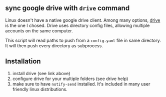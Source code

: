 ## sync google drive with `drive` command

Linux doesn't have a native google drive client.
Among many options, [drive](https://github.com/odeke-em/drive) is the one I chosed.
Drive uses directory config files, allowing multiple accounts on the same computer.

This script will read paths to push from a `config.yaml` file in same directory.
It will then push every directory as subprocess.

## Installation

1. install drive (see link above)
2. configure drive for your multiple folders (see drive help)
3. make sure to have `notify-send` installed. It's included in many user friendly linux distributions.
